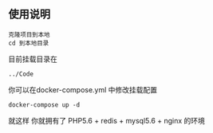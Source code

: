 ## 使用说明

```
克隆项目到本地
cd 到本地目录
```

目前挂载目录在
```
../Code
```
你可以在docker-compose.yml 中修改挂载配置

```
docker-compose up -d
```
就这样 你就拥有了 PHP5.6 + redis + mysql5.6 + nginx 的环境

